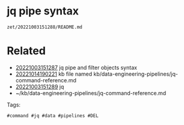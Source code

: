 # jq pipe syntax

` zet/20221003151288/README.md `

# Related

- [20221003151287](/zet/20221003151287/README.md) jq pipe and filter objects syntax
- [20221014190221](/zet/20221014190221/README.md) kb file named kb/data-engineering-pipelines/jq-command-reference.md
- [20221003151289](/zet/20221003151289/README.md) jq
- ~/kb/data-engineering-pipelines/jq-command-reference.md

Tags:

    #command #jq #data #pipelines #DEL

